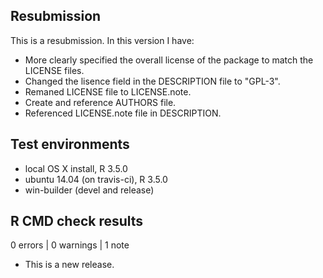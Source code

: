 ## Resubmission
This is a resubmission. In this version I have:

* More clearly specified the overall license of the package to match the 
  LICENSE files.
* Changed the lisence field in the DESCRIPTION file to "GPL-3".
* Remaned LICENSE file to LICENSE.note.
* Create and reference AUTHORS file.
* Referenced LICENSE.note file in DESCRIPTION.

## Test environments
* local OS X install, R 3.5.0
* ubuntu 14.04 (on travis-ci), R 3.5.0
* win-builder (devel and release)

## R CMD check results

0 errors | 0 warnings | 1 note

* This is a new release.
